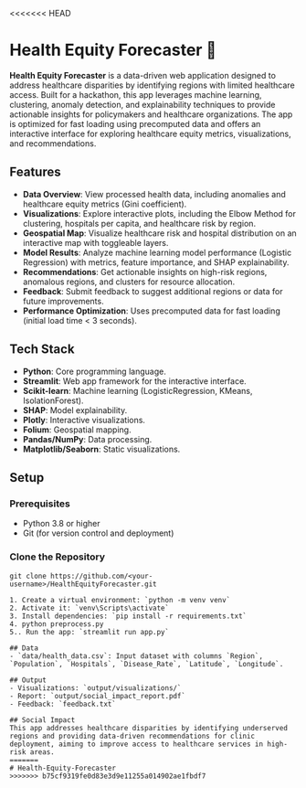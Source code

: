 <<<<<<< HEAD
# Health Equity Forecaster 🏥

**Health Equity Forecaster** is a data-driven web application designed to address healthcare disparities by identifying regions with limited healthcare access. Built for a hackathon, this app leverages machine learning, clustering, anomaly detection, and explainability techniques to provide actionable insights for policymakers and healthcare organizations. The app is optimized for fast loading using precomputed data and offers an interactive interface for exploring healthcare equity metrics, visualizations, and recommendations.

## Features

- **Data Overview**: View processed health data, including anomalies and healthcare equity metrics (Gini coefficient).
- **Visualizations**: Explore interactive plots, including the Elbow Method for clustering, hospitals per capita, and healthcare risk by region.
- **Geospatial Map**: Visualize healthcare risk and hospital distribution on an interactive map with toggleable layers.
- **Model Results**: Analyze machine learning model performance (Logistic Regression) with metrics, feature importance, and SHAP explainability.
- **Recommendations**: Get actionable insights on high-risk regions, anomalous regions, and clusters for resource allocation.
- **Feedback**: Submit feedback to suggest additional regions or data for future improvements.
- **Performance Optimization**: Uses precomputed data for fast loading (initial load time < 3 seconds).

## Tech Stack

- **Python**: Core programming language.
- **Streamlit**: Web app framework for the interactive interface.
- **Scikit-learn**: Machine learning (LogisticRegression, KMeans, IsolationForest).
- **SHAP**: Model explainability.
- **Plotly**: Interactive visualizations.
- **Folium**: Geospatial mapping.
- **Pandas/NumPy**: Data processing.
- **Matplotlib/Seaborn**: Static visualizations.


## Setup
### Prerequisites

- Python 3.8 or higher
- Git (for version control and deployment)

### Clone the Repository
```bashS
git clone https://github.com/<your-username>/HealthEquityForecaster.git

1. Create a virtual environment: `python -m venv venv`
2. Activate it: `venv\Scripts\activate`
3. Install dependencies: `pip install -r requirements.txt`
4. python preprocess.py
5.. Run the app: `streamlit run app.py`

## Data
- `data/health_data.csv`: Input dataset with columns `Region`, `Population`, `Hospitals`, `Disease_Rate`, `Latitude`, `Longitude`.

## Output
- Visualizations: `output/visualizations/`
- Report: `output/social_impact_report.pdf`
- Feedback: `feedback.txt`

## Social Impact
This app addresses healthcare disparities by identifying underserved regions and providing data-driven recommendations for clinic deployment, aiming to improve access to healthcare services in high-risk areas.
=======
# Health-Equity-Forecaster
>>>>>>> b75cf9319fe0d83e3d9e11255a014902ae1fbdf7
